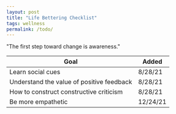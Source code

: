 ```yaml
---
layout: post
title: "Life Bettering Checklist"
tags: wellness
permalink: /todo/
---
```


"The first step toward change is awareness."

| Goal                                      | Added    |
| ----------------------------------------- | -------- |
| Learn social cues                         | 8/28/21  |
| Understand the value of positive feedback | 8/28/21  |
| How to construct constructive criticism   | 8/28/21  |
| Be more empathetic                        | 12/24/21 |
